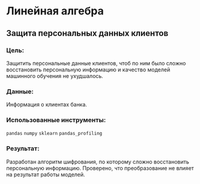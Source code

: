 #  Линейная алгебра
## Защита персональных данных клиентов

### Цель: 
Защитить персональные данные клиентов, чтоб по ним было сложно восстановить персональную информацию и качество моделей машинного обучения не ухудшалось.
### Данные: 
Информация о клиентах банка.
### Использованные инструменты:
`pandas` `numpy` `sklearn` `pandas_profiling` 

### Результат:
Разработан алгоритм шифрования, по которому сложно восстановить персональную информацию. Проверено, что преобразование не влияет на результат работы моделей.